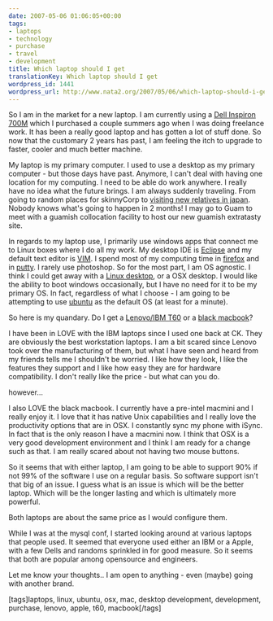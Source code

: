 ```yaml
---
date: 2007-05-06 01:06:05+00:00
tags:
- laptops
- technology
- purchase
- travel
- development
title: Which laptop should I get
translationKey: Which laptop should I get
wordpress_id: 1441
wordpress_url: http://www.nata2.org/2007/05/06/which-laptop-should-i-get/
---
```


So I am in the market for a new laptop. I am currently using a <a href="http://www.anandtech.com/mobile/showdoc.aspx?i=2296">Dell Inspiron 700M</a> which I purchased a couple summers ago when I was doing freelance work. It has been a really good laptop and has gotten a lot of stuff done. So now that the customary 2 years has past, I am feeling the itch to upgrade to faster, cooler and much better machine.

My laptop is my primary computer. I used to use a desktop as my primary computer - but those days have past. Anymore, I can't deal with having one location for my computing. I need to be able do work anywhere. I really have no idea what the future brings. I am always suddenly traveling. From going to random places for skinnyCorp to <a href="http://flickr.com/photos/natatwo/sets/72157594444547976/">visiting new relatives in japan</a>. Nobody knows what's going to happen in 2 months! I may go to Guam to meet with a guamish collocation facility to host our new guamish extratasty site.

In regards to my laptop use, I primarily use windows apps that connect me to Linux boxes where I do all my work. My desktop IDE is <a href="http://www.eclipse.org/">Eclipse</a> and my default text editor is <a href="http://www.vim.org/">VIM</a>. I spend most of my computing time in <a href="http://getfirefox.com/">firefox</a> and in <a href="http://www.chiark.greenend.org.uk/~sgtatham/putty/">putty</a>. I rarely use photoshop. So for the most part, I am OS agnostic. I think I could get away with a <a href="http://penguinpetes.com/b2evo/index.php?p=264&amp;more=1&amp;c=1&amp;tb=1&amp;pb=1">Linux desktop</a>, or a OSX desktop. I would like the ability to boot windows occasionally, but I have no need for it to be my primary OS. In fact, regardless of what I choose - I am going to be attempting to use <a href="http://www.ubuntu.com/">ubuntu</a> as the default OS (at least for a minute).

So here is my quandary.  Do I get a <a href="http://shop.lenovo.com/SEUILibrary/controller/catalog.workflow:category.details?current-catalog-id=12F0696583E04D86B9B79B0FEC01C087&amp;current-category-id=19C791A03AF24034A0011B825513BCED">Lenovo/IBM T60</a> or a <a href="http://www.apple.com/macbook/macbook.html">black macbook</a>?

I have been in LOVE with the IBM laptops since I used one back at CK. They are obviously the best workstation laptops. I am a bit scared since Lenovo took over the manufacturing of them, but what I have seen and heard from my friends tells me I shouldn't be worried. I like how they look, I like the features they support and I like how easy they are for hardware compatibility. I don't really like the price - but what can you do.

however...

I also LOVE the black macbook. I currently have a pre-intel macmini and I really enjoy it. I love that it has native Unix capabilities and I really love the productivity options that are in OSX. I constantly sync my phone with iSync. In fact that is the only reason I have a macmini now. I think that OSX is a very good development environment and I think I am ready for a change such as that. I am really scared about not having two mouse buttons.

So it seems that with either laptop, I am going to be able to support 90% if not 99% of the software I use on a regular basis. So software support isn't that big of an issue. I guess what is an issue is which will be the better laptop. Which will be the longer lasting and which is ultimately more powerful.

Both laptops are about the same price as I would configure them.

While I was at the mysql conf, I started looking around at various laptops that people used. It seemed that everyone used either an IBM or a Apple, with a few Dells and randoms sprinkled in for good measure. So it seems that both are popular among opensource and engineers.

Let me know your thoughts.. I am open to anything - even (maybe) going with another brand.
<p class="wlWriterSmartContent" id="0767317B-992E-4b12-91E0-4F059A8CECA8:7628523d-099f-4bfe-9fd0-03093a18651d" contenteditable="false" style="margin: 0px; padding: 0px; display: inline">[tags]laptops, linux, ubuntu, osx, mac, desktop development, development, purchase, lenovo, apple, t60, macbook[/tags]</p>